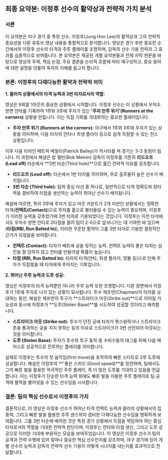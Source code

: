 ## 최종 요약본: 이정후 선수의 활약상과 전략적 가치 분석

### 서론

이 요약본은 야구 경기 중 특정 선수, 이정후(Jung Hoo Lee)의 활약상과 그의 전략적 중요성을 다룬 유튜브 영상 내용을 통합적으로 분석합니다. 영상은 경기 후반 중요한 순간에서의 이정후 선수의 타격과 주루 플레이를 조명하며, 감독의 선수 기용 전략과 그 효과를 심층적으로 보여줍니다. 본 요약본은 제공된 개별 요약본들과 전체 자막 원문을 바탕으로 영상의 주제, 핵심 논점, 주요 결론을 논리적 흐름에 따라 재구성하고, 중요 용어에 대한 설명을 덧붙여 독자의 이해를 돕고자 합니다.

### 본론: 이정후의 다재다능한 활약과 전략적 의미

**1. 클러치 상황에서의 타격 능력과 3번 타자로서의 역할:**

영상은 9회말 1아웃의 중요한 상황에서 시작합니다. 이정후 선수는 이 상황에서 우익수 방면 안타를 기록하여 1루와 3루에 주자가 있는 **'주자 만루 위기'(Runners at the corners)** 상황을 만듭니다. 이는 득점 기회를 극대화하는 중요한 플레이입니다.

*   **주자 만루 위기 (Runners at the corners):** 야구에서 1루와 3루에 주자가 있는 상황을 의미하며, 다음 타자의 안타나 희생 플라이 등으로 쉽게 득점할 수 있는 찬스 상황입니다.

이후 다음 타자인 패트릭 베일리(Patrick Bailey)가 적시타를 쳐 경기는 3-3 동점이 됩니다. 이 과정에서 해설은 밥 멜빈(Bob Melvin) 감독이 이정후를 기존의 **리드오프(Lead off)** 타순에서 **3번 타순(Third hole)**으로 옮긴 전략적 이유를 강조합니다.

*   **리드오프 (Lead off):** 타순에서 1번 타자를 의미하며, 주로 출루율이 높은 선수가 배치됩니다.
*   **3번 타순 (Third hole):** 팀의 중심 타선 중 하나로, 일반적으로 타격 정확도와 장타력을 겸비하여 타점을 생산하는 능력이 뛰어난 선수가 배치됩니다.

해설에 따르면, 특히 3루에 주자가 있고 아웃 카운트가 2개 미만인 상황에서는 정확한 타격(**컨택트(Contact)**)으로 주자를 홈으로 불러들일 수 있는 능력이 중요하며, 이정후가 이러한 능력을 갖추었기에 3번 타자로 기용되었다는 것입니다. 이정후는 이전 타석에서도 우익수 방면 안타로 2타점을 올려 팀이 2-0으로 앞서나가는 데 기여한 바 있으며(**타점(RBI, Run Batted In)**), 이러한 꾸준한 활약이 그를 3번 타자로 기용한 결정적인 근거가 되었음을 보여줍니다.

*   **컨택트 (Contact):** 타자가 배트에 공을 맞히는 능력. 컨택트 능력이 좋은 타자는 삼진을 잘 당하지 않고 안타를 만들어낼 확률이 높습니다.
*   **타점 (RBI, Run Batted In):** 타자의 타격(안타, 희생 플라이, 땅볼 등)으로 인해 주자가 득점했을 때 타자에게 주어지는 기록입니다.

**2. 뛰어난 주루 능력과 도루 성공:**

영상은 이정후의 타격 능력뿐만 아니라 주루 능력 또한 조명합니다. 다른 장면에서 이정후가 1루에 주자로 나가 있는 상황이 묘사됩니다. 투수 채프먼(Chapman)이 타자를 상대하는 동안, 해설은 채프먼의 투구가 **스트라이크 아웃(Strike out)**으로 이어질 가능성과 동시에 이정후가 **도루(Stolen Base)**를 시도하여 성공할 것이라고 예측합니다.

*   **스트라이크 아웃 (Strike out):** 투수가 던진 공에 타자가 헛스윙하거나 스트라이크 존을 통과하는 공을 치지 못하는 등의 이유로 스트라이크가 3번 선언되어 아웃되는 것을 의미합니다.
*   **도루 (Stolen Base):** 주자가 투수의 투구 동작 중 수비수들의 태그를 피해 다음 베이스로 성공적으로 진루하는 플레이를 의미합니다.

실제로 이정후는 투수의 첫 움직임(first move)을 포착하여 빠른 스타트로 2루 도루에 성공합니다. 해설은 이정후의 **'좋은 스피드'(Good speed)**를 칭찬하며, 팀에서도 그의 빠른 발을 활용한 적극적인 주루 플레이, 즉 더 많은 도루를 기대하고 있음을 언급합니다. 이는 이정후가 단순한 타격 능력 외에도 빠른 발을 이용한 주루 플레이로 팀 공격에 활력을 불어넣을 수 있는 선수임을 시사합니다.

### 결론: 팀의 핵심 선수로서 이정후의 가치

결론적으로, 이 영상은 이정후 선수가 뛰어난 타격 컨택트 능력과 클러치 상황에서의 집중력, 그리고 빠른 발을 활용한 주루 센스까지 겸비한 다재다능한 선수임을 명확하게 보여줍니다. 그를 3번 타순에 배치한 것은 특정 경기 상황에서 득점을 책임져야 하는 중심 타자로서의 역할을 기대한 전략적 판단이며, 이정후는 안타와 타점 생산, 그리고 도루 성공으로 이러한 기대에 부응하는 모습을 보여주었습니다. 이 영상은 이정후 선수가 팀의 공격과 전략 수행에 있어 얼마나 중요한 핵심 선수인지를 강조하며, 야구 경기에 있어 개별 선수의 능력과 감독의 전략적 선수 기용이 어떻게 시너지를 내는지를 효과적으로 전달합니다.